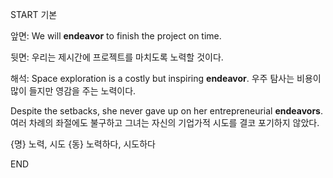 START
기본

앞면:
We will **endeavor** to finish the project on time.

뒷면:
우리는 제시간에 프로젝트를 마치도록 노력할 것이다.

해석:
Space exploration is a costly but inspiring **endeavor**. 
우주 탐사는 비용이 많이 들지만 영감을 주는 노력이다.

Despite the setbacks, she never gave up on her entrepreneurial **endeavors**. 
여러 차례의 좌절에도 불구하고 그녀는 자신의 기업가적 시도를 결코 포기하지 않았다.

{명} 노력, 시도
{동} 노력하다, 시도하다
<!--ID: 1744881334138-->
END